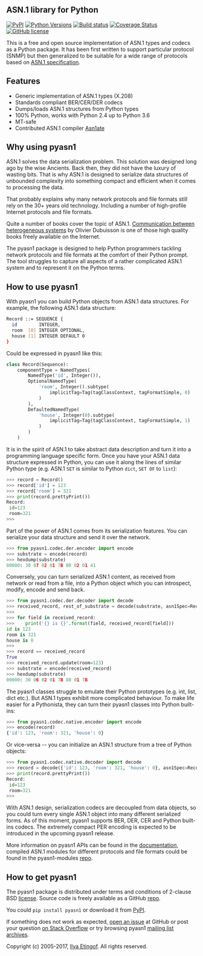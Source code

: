 
ASN.1 library for Python
------------------------
[![PyPI](https://img.shields.io/pypi/v/pyasn1.svg?maxAge=2592000)](https://pypi.python.org/pypi/pyasn1)
[![Python Versions](https://img.shields.io/pypi/pyversions/pyasn1.svg)](https://pypi.python.org/pypi/pyasn1/)
[![Build status](https://travis-ci.org/etingof/pyasn1.svg?branch=master)](https://secure.travis-ci.org/etingof/pyasn1)
[![Coverage Status](https://img.shields.io/codecov/c/github/etingof/pyasn1.svg)](https://codecov.io/github/etingof/pyasn1)
[![GitHub license](https://img.shields.io/badge/license-BSD-blue.svg)](https://raw.githubusercontent.com/etingof/pyasn1/master/LICENSE.txt)

This is a free and open source implementation of ASN.1 types and codecs
as a Python package. It has been first written to support particular
protocol (SNMP) but then generalized to be suitable for a wide range
of protocols based on
[ASN.1 specification](https://www.itu.int/rec/dologin_pub.asp?lang=e&id=T-REC-X.208-198811-W!!PDF-E&type=items).

Features
--------

* Generic implementation of ASN.1 types (X.208)
* Standards compliant BER/CER/DER codecs
* Dumps/loads ASN.1 structures from Python types
* 100% Python, works with Python 2.4 up to Python 3.6
* MT-safe
* Contributed ASN.1 compiler [Asn1ate](https://github.com/kimgr/asn1ate)

Why using pyasn1
----------------

ASN.1 solves the data serialization problem. This solution was
designed long ago by the wise Ancients. Back then, they did not
have the luxury of wasting bits. That is why ASN.1 is designed
to serialize data structures of unbounded complexity into
something compact and efficient when it comes to processing
the data.

That probably explains why many network protocols and file formats
still rely on the 30+ years old technology. Including a number of
high-profile Internet protocols and file formats.

Quite a number of books cover the topic of ASN.1. 
[Communication between heterogeneous systems](http://www.oss.com/asn1/dubuisson.html)
by Olivier Dubuisson is one of those high quality books freely 
available on the Internet.

The pyasn1 package is designed to help Python programmers tackling
network protocols and file formats at the comfort of their Python
prompt. The tool struggles to capture all aspects of a rather
complicated ASN.1 system and to represent it on the Python terms.

How to use pyasn1
-----------------

With pyasn1 you can build Python objects from ASN.1 data structures.
For example, the following ASN.1 data structure:

```bash
Record ::= SEQUENCE {
  id        INTEGER,
  room  [0] INTEGER OPTIONAL,
  house [1] INTEGER DEFAULT 0
}
```

Could be expressed in pyasn1 like this:

```python
class Record(Sequence):
    componentType = NamedTypes(
        NamedType('id', Integer()),
        OptionalNamedType(
            'room', Integer().subtype(
                implicitTag=Tag(tagClassContext, tagFormatSimple, 0)
            )
        ),
        DefaultedNamedType(
            'house', Integer(0).subtype(
                implicitTag=Tag(tagClassContext, tagFormatSimple, 1)
            )
        )
    )
```

It is in the spirit of ASN.1 to take abstract data description 
and turn it into a programming language specific form.
Once you have your ASN.1 data structure expressed in Python, you
can use it along the lines of similar Python type (e.g. ASN.1
`SET` is similar to Python `dict`, `SET OF` to `list`):

```python
>>> record = Record()
>>> record['id'] = 123
>>> record['room'] = 321
>>> print(record.prettyPrint())
Record:
 id=123
 room=321
>>>
```

Part of the power of ASN.1 comes from its serialization features. You
can serialize your data structure and send it over the network.

```python
>>> from pyasn1.codec.der.encoder import encode
>>> substrate = encode(record)
>>> hexdump(substrate)
00000: 30 07 02 01 7B 80 02 01 41
```

Conversely, you can turn serialized ASN.1 content, as received from
network or read from a file, into a Python object which you can
introspect, modify, encode and send back.

```python
>>> from pyasn1.codec.der.decoder import decode
>>> received_record, rest_of_substrate = decode(substrate, asn1Spec=Record())
>>>
>>> for field in received_record:
>>>    print('{} is {}'.format(field, received_record[field]))
id is 123
room is 321
house is 0
>>>
>>> record == received_record
True
>>> received_record.update(room=123)
>>> substrate = encode(received_record)
>>> hexdump(substrate)
00000: 30 06 02 01 7B 80 01 7B
```

The pyasn1 classes struggle to emulate their Python prototypes (e.g. int,
list, dict etc.). But ASN.1 types exhibit more complicated behaviour.
To make life easier for a Pythonista, they can turn their pyasn1
classes into Python built-ins:

```python
>>> from pyasn1.codec.native.encoder import encode
>>> encode(record)
{'id': 123, 'room': 321, 'house': 0}
```

Or vice-versa -- you can initialize an ASN.1 structure from a tree of
Python objects:

```python
>>> from pyasn1.codec.native.decoder import decode
>>> record = decode({'id': 123, 'room': 321, 'house': 0}, asn1Spec=Record())
>>> print(record.prettyPrint())
Record:
 id=123
 room=321
>>>
```

With ASN.1 design, serialization codecs are decoupled from data objects,
so you could turn every single ASN.1 object into many different 
serialized forms. As of this moment, pyasn1 supports BER, DER, CER and
Python built-ins codecs. The extremely compact PER encoding is expected
to be introduced in the upcoming pyasn1 release.

More information on pyasn1 APIs can be found in the
[documentation](http://pyasn1.sourceforge.net),
compiled ASN.1 modules for different protocols and file formats
could be found in the pyasn1-modules 
[repo](https://github.com/etingof/pyasn1-modules).

How to get pyasn1
-----------------

The pyasn1 package is distributed under terms and conditions of 2-clause
BSD [license](http://pyasn1.sourceforge.net/license.html). Source code is freely
available as a GitHub [repo](https://github.com/etingof/pyasn1).

You could `pip install pyasn1` or download it from [PyPI](https://pypi.python.org/pypi/pyasn1).

If something does not work as expected, 
[open an issue](https://github.com/etingof/pyasn1/issues) at GitHub or
post your question [on Stack Overflow](http://stackoverflow.com/questions/ask)
or try browsing pyasn1 
[mailing list archives](https://sourceforge.net/p/pyasn1/mailman/pyasn1-users/).

Copyright (c) 2005-2017, [Ilya Etingof](mailto:etingof@gmail.com).
All rights reserved.
